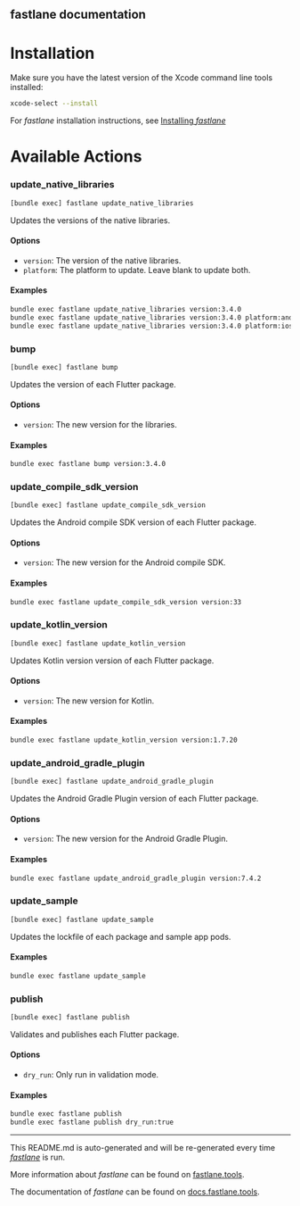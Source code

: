 fastlane documentation
----

# Installation

Make sure you have the latest version of the Xcode command line tools installed:

```sh
xcode-select --install
```

For _fastlane_ installation instructions, see [Installing _fastlane_](https://docs.fastlane.tools/#installing-fastlane)

# Available Actions

### update_native_libraries

```sh
[bundle exec] fastlane update_native_libraries
```

Updates the versions of the native libraries.

#### Options
* `version`: The version of the native libraries.
* `platform`: The platform to update. Leave blank to update both.

#### Examples
```sh
bundle exec fastlane update_native_libraries version:3.4.0
bundle exec fastlane update_native_libraries version:3.4.0 platform:android
bundle exec fastlane update_native_libraries version:3.4.0 platform:ios
```


### bump

```sh
[bundle exec] fastlane bump
```

Updates the version of each Flutter package.

#### Options
* `version`: The new version for the libraries.

#### Examples
```sh
bundle exec fastlane bump version:3.4.0
```


### update_compile_sdk_version

```sh
[bundle exec] fastlane update_compile_sdk_version
```

Updates the Android compile SDK version of each Flutter package.

#### Options
* `version`: The new version for the Android compile SDK.

#### Examples
```sh
bundle exec fastlane update_compile_sdk_version version:33
```


### update_kotlin_version

```sh
[bundle exec] fastlane update_kotlin_version
```

Updates Kotlin version version of each Flutter package.

#### Options
* `version`: The new version for Kotlin.

#### Examples
```sh
bundle exec fastlane update_kotlin_version version:1.7.20
```


### update_android_gradle_plugin

```sh
[bundle exec] fastlane update_android_gradle_plugin
```

Updates the Android Gradle Plugin version of each Flutter package.

#### Options
* `version`: The new version for the Android Gradle Plugin.

#### Examples
```sh
bundle exec fastlane update_android_gradle_plugin version:7.4.2
```


### update_sample

```sh
[bundle exec] fastlane update_sample
```

Updates the lockfile of each package and sample app pods.

#### Examples
```sh
bundle exec fastlane update_sample
```


### publish

```sh
[bundle exec] fastlane publish
```

Validates and publishes each Flutter package.

#### Options
* `dry_run`: Only run in validation mode.

#### Examples
```sh
bundle exec fastlane publish
bundle exec fastlane publish dry_run:true
```


----

This README.md is auto-generated and will be re-generated every time [_fastlane_](https://fastlane.tools) is run.

More information about _fastlane_ can be found on [fastlane.tools](https://fastlane.tools).

The documentation of _fastlane_ can be found on [docs.fastlane.tools](https://docs.fastlane.tools).
